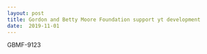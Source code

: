 ```yaml
---
layout: post
title: Gordon and Betty Moore Foundation support yt development
date:  2019-11-01
---
```


GBMF-9123

